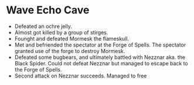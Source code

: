 # Wave Echo Cave

- Defeated an ochre jelly.
- Almost got killed by a group of stirges.
- Founght and defeated Mormesk the flameskull. 
- Met and befriended the spectator at the Forge of Spells. The spectator granted use of the forge to destroy Mormesk.
- Defeated some bugbears, and ultimately battled with Nezznar aka. the Black Spider. Could not defeat Nezznar but managed to escape back to the Forge of Spells.
- Second attack on Nezznar succeeds. Managed to free 